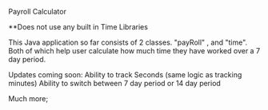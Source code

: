 Payroll Calculator

**Does not use any built in Time Libraries

This Java application so far consists of 2 classes. "payRoll" , and "time".
Both of which help user calculate how much time they have worked over a 7 day period.

Updates coming soon:
Ability to track Seconds (same logic as tracking minutes)
Ability to switch between 7 day period or 14 day period

Much more;